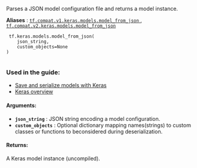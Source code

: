 Parses a JSON model configuration file and returns a model instance.

**Aliases** : [ `tf.compat.v1.keras.models.model_from_json` ](/api_docs/python/tf/keras/models/model_from_json), [ `tf.compat.v2.keras.models.model_from_json` ](/api_docs/python/tf/keras/models/model_from_json)

```
 tf.keras.models.model_from_json(
    json_string,
    custom_objects=None
)
 
```

### Used in the guide:
- [Save and serialize models with Keras](https://tensorflow.google.cn/guide/keras/save_and_serialize)
- [Keras overview](https://tensorflow.google.cn/guide/keras/overview)


#### Arguments:
- **`json_string`** : JSON string encoding a model configuration.
- **`custom_objects`** : Optional dictionary mapping names(strings) to custom classes or functions to beconsidered during deserialization.


#### Returns:
A Keras model instance (uncompiled).

